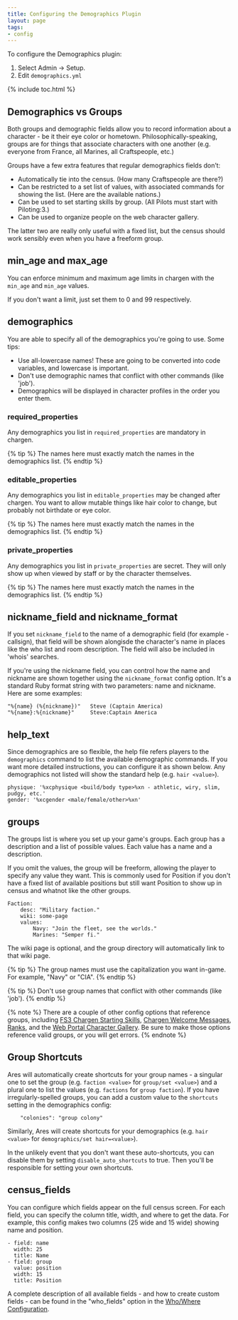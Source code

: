 ```yaml
---
title: Configuring the Demographics Plugin
layout: page
tags:
- config
---
```


To configure the Demographics plugin:

1. Select Admin -> Setup.
2. Edit `demographics.yml`

{% include toc.html %}

## Demographics vs Groups

Both groups and demographic fields allow you to record information about a character - be it their eye color or hometown. Philosophically-speaking, groups are for things that associate characters with one another (e.g. everyone from France, all Marines, all Craftspeople, etc.)

Groups have a few extra features that regular demographics fields don’t:

* Automatically tie into the census. (How many Craftspeople are there?)
* Can be restricted to a set list of values, with associated commands for showing the list. (Here are the available nations.)
* Can be used to set starting skills by group. (All Pilots must start with Piloting:3.)
* Can be used to organize people on the web character gallery.

The latter two are really only useful with a fixed list, but the census should work sensibly even when you have a freeform group.

## min_age and max_age

You can enforce minimum and maximum age limits in chargen with the `min_age` and `min_age` values.

If you don't want a limit, just set them to 0 and 99 respectively.

## demographics

You are able to specify all of the demographics you're going to use.  Some tips:

* Use all-lowercase names!  These are going to be converted into code variables, and lowercase is important.
* Don't use demographic names that conflict with other commands (like 'job').
* Demographics will be displayed in character profiles in the order you enter them.
 
### required_properties

Any demographics you list in `required_properties` are mandatory in chargen.  

{% tip %} 
The names here must exactly match the names in the demographics list.
{% endtip %}

### editable_properties

Any demographics you list in `editable_properties` may be changed after chargen.  You want to allow mutable things like hair color to change, but probably not birthdate or eye color.

{% tip %} 
The names here must exactly match the names in the demographics list.
{% endtip %}

### private_properties

Any demographics you list in `private_properties` are secret.  They will only show up when viewed by staff or by the character themselves.

{% tip %} 
The names here must exactly match the names in the demographics list.
{% endtip %}


## nickname_field and nickname_format

If you set `nickname_field` to the name of a demographic field (for example - callsign), that field will be shown alongisde the character's name in places like the who list and room description.  The field will also be included in 'whois' searches.

If you're using the nickname field, you can control how the name and nickname are shown together using the `nickname_format` config option.  It's a standard Ruby format string with two parameters: name and nickname.  Here are some examples:

    "%{name} (%{nickname})"   Steve (Captain America)
    "%{name}:%{nickname}"     Steve:Captain America

## help_text

Since demographics are so flexible, the help file refers players to the `demographics` command to list the available demographic commands.  If you want more detailed instructions, you can configure it as shown below.  Any demographics not listed will show the standard help (e.g. `hair <value>`).

    physique: '%xcphysique <build/body type>%xn - athletic, wiry, slim, pudgy, etc.'
    gender: '%xcgender <male/female/other>%xn'

## groups

The groups list is where you set up your game's groups.  Each group has a description and a list of possible values.  Each value has a name and a description.

If you omit the values, the group will be freeform, allowing the player to specify any value they want.  This is commonly used for Position if you don't have a fixed list of available positions but still want Position to show up in census and whatnot like the other groups.

    Faction:
        desc: "Military faction."
        wiki: some-page
        values:
            Navy: "Join the fleet, see the worlds."
            Marines: "Semper fi."

The wiki page is optional, and the group directory will automatically link to that wiki page.

{% tip %} 
The group names must use the capitalization you want in-game.  For example, "Navy" or "CIA".
{% endtip %}

{% tip %} 
Don't use group names that conflict with other commands (like 'job').
{% endtip %}


{% note %} 
There are a couple of other config options that reference groups, including [FS3 Chargen Starting Skills](/tutorials/config/fs3skills_chargen.html#starting_skills), [Chargen Welcome Messages](/tutorials/config/chargen.html#messages), [Ranks](/tutorials/config/ranks.html#rank_group), and the [Web Portal Character Gallery](/tutorials/config/website.html#character_gallery_group-and-character_gallery_subgroup).  Be sure to make those options reference valid groups, or you will get errors.
{% endnote %}

## Group Shortcuts

Ares will automatically create shortcuts for your group names - a singular one to set the group (e.g. `faction <value>` for `group/set <value>`) and a plural one to list the values (e.g. `factions` for `group faction`).  If you have irregularly-spelled groups, you can add a custom value to the `shortcuts` setting in the demographics config:

        "colonies": "group colony"

Similarly, Ares will create shortcuts for your demographics (e.g. `hair <value>` for `demographics/set hair=<value>`).

In the unlikely event that you don't want these auto-shortcuts, you can disable them by setting `disable_auto_shortcuts` to true.  Then you'll be responsible for setting your own shortcuts.  

## census_fields

You can configure which fields appear on the full census screen.  For each field, you can specify the column title, width, and where to get the data.  For example, this config makes two columns (25 wide and 15 wide) showing name and position.

    - field: name
      width: 25
      title: Name
    - field: group
      value: position
      width: 15
      title: Position

A complete description of all available fields - and how to create custom fields - can be found in the "who_fields" option in the [Who/Where Configuration](/tutorials/config/who.html).